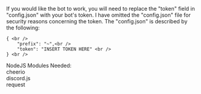 If you would like the bot to work, you will need to
replace the "token" field in "config.json" with your
bot's token. I have omitted the "config.json" file
for security reasons concerning the token. The
"config.json" is described by the following: <br />
```
{ <br />
    "prefix": "~",<br />
    "token": "INSERT TOKEN HERE" <br />
} <br />
```

NodeJS Modules Needed: <br />
cheerio <br /> 
discord.js <br />
request

